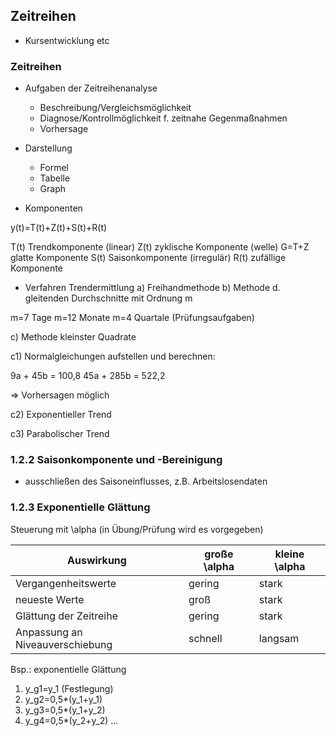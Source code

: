 ## Zeitreihen

- Kursentwicklung etc

### Zeitreihen

* Aufgaben der Zeitreihenanalyse
  - Beschreibung/Vergleichsmöglichkeit
  - Diagnose/Kontrollmöglichkeit f. zeitnahe Gegenmaßnahmen
  - Vorhersage

* Darstellung
  - Formel
  - Tabelle
  - Graph

* Komponenten

y(t)=T(t)+Z(t)+S(t)+R(t)

  T(t)	Trendkomponente (linear)
  Z(t)	zyklische Komponente	(welle)
  		G=T+Z	glatte Komponente
  S(t)	Saisonkomponente (irregulär)
  R(t)	zufällige Komponente

* Verfahren Trendermittlung
a) Freihandmethode
b) Methode d. gleitenden Durchschnitte mit Ordnung m

m=7 Tage
m=12 Monate
m=4 Quartale (Prüfungsaufgaben)

c) Methode kleinster Quadrate

c1)
Normalgleichungen aufstellen und berechnen:

 9a	+  45b	= 100,8
45a	+ 285b	= 522,2

=> Vorhersagen möglich

c2) Exponentieller Trend

c3) Parabolischer Trend

### 1.2.2 Saisonkomponente und -Bereinigung

- ausschließen des Saisoneinflusses, z.B. Arbeitslosendaten

### 1.2.3 Exponentielle Glättung

Steuerung mit \alpha
(in Übung/Prüfung wird es vorgegeben)

Auswirkung			| große \alpha	| kleine \alpha
--------------------|---------------|----------------
Vergangenheitswerte | gering        | stark
neueste Werte|groß  | stark         | gering
Glättung der Zeitreihe| gering	    | stark
Anpassung an Niveauverschiebung | schnell | langsam
 
Bsp.: exponentielle Glättung

1. y_g1=y_1 (Festlegung)
2. y_g2=0,5*(y_1+y_1)
3. y_g3=0,5*(y_1+y_2)
4. y_g4=0,5*(y_2+y_2)
...

